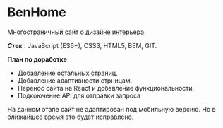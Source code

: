 # BenHome

Многостраничный сайт о дизайне интерьера.

***Стек*** : JavaScript (ES6+), CSS3, HTML5, BEM, GIT.


**План по доработке**

* Добавление остальных страниц,
* Добавление адаптивности стрницам,
* Перенос сайта на React и добавление функциональности,
* Подкоючение API для отправки запроса


На данном этапе сайт не адаптирован под мобильную версию. Но в ближайшее время это будет исправлено.
